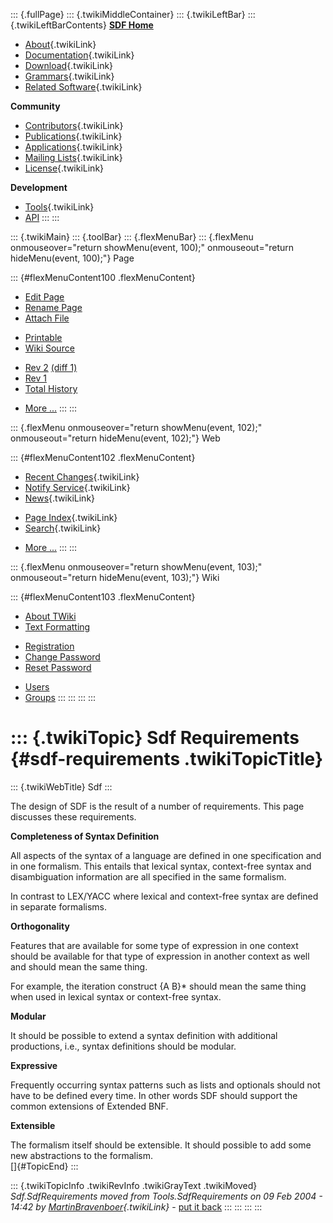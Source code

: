 ::: {.fullPage}
::: {.twikiMiddleContainer}
::: {.twikiLeftBar}
::: {.twikiLeftBarContents}
**[SDF Home](http://www.syntax-definition.org)**

-   [About](SdfLanguage){.twikiLink}
-   [Documentation](SdfDocumentation){.twikiLink}
-   [Download](SdfSoftware){.twikiLink}
-   [Grammars](SdfGrammars){.twikiLink}
-   [Related Software](SdfRelatedSoftware){.twikiLink}

**Community**

-   [Contributors](SdfDevelopment){.twikiLink}
-   [Publications](SdfPublications){.twikiLink}
-   [Applications](SdfApplications){.twikiLink}
-   [Mailing Lists](MailingList){.twikiLink}
-   [License](BSDLicense){.twikiLink}

**Development**

-   [Tools](DevelopmentTools){.twikiLink}
-   [API](http://homepages.cwi.nl/~daybuild/daily-docs)
:::
:::

::: {.twikiMain}
::: {.toolBar}
::: {.flexMenuBar}
::: {.flexMenu onmouseover="return showMenu(event, 100);" onmouseout="return hideMenu(event, 100);"}
Page

::: {#flexMenuContent100 .flexMenuContent}
-   [Edit
    Page](http://www.program-transformation.org/edit/Sdf/SdfRequirements?t=1536826616)
-   [Rename
    Page](http://www.program-transformation.org/rename/Sdf/SdfRequirements)
-   [Attach
    File](http://www.program-transformation.org/attach/Sdf/SdfRequirements)

<!-- -->

-   [Printable](http://www.program-transformation.org/view/Sdf/SdfRequirements?skin=print.pattern)
-   [Wiki
    Source](http://www.program-transformation.org/view/Sdf/SdfRequirements?skin=text&raw=on&contenttype=text/plain)

<!-- -->

-   [Rev
    2](http://www.program-transformation.org/view/Sdf/SdfRequirements?rev=1.2)
    [(diff 1)](http://www.program-transformation.org/rdiff/Sdf/SdfRequirements?rev1=1.2&rev2=1.1)
-   [Rev
    1](http://www.program-transformation.org/view/Sdf/SdfRequirements?rev=1.1)
-   [Total
    History](http://www.program-transformation.org/rdiff/Sdf/SdfRequirements)

<!-- -->

-   [More
    \...](http://www.program-transformation.org/oops/Sdf/SdfRequirements?template=oopsmore&param1=1.2&param2=1.2)
:::
:::

::: {.flexMenu onmouseover="return showMenu(event, 102);" onmouseout="return hideMenu(event, 102);"}
Web

::: {#flexMenuContent102 .flexMenuContent}
-   [Recent Changes](WebChanges){.twikiLink}
-   [Notify Service](WebNotify){.twikiLink}
-   [News](WebNews){.twikiLink}

<!-- -->

-   [Page Index](WebIndex){.twikiLink}
-   [Search](WebSearch){.twikiLink}

<!-- -->

-   [More
    \...](http://www.program-transformation.org/oops/Sdf/SdfRequirements?template=oopsmore&param1=1.2&param2=1.2)
:::
:::

::: {.flexMenu onmouseover="return showMenu(event, 103);" onmouseout="return hideMenu(event, 103);"}
Wiki

::: {#flexMenuContent103 .flexMenuContent}
-   [About
    TWiki](http://www.program-transformation.org/view/TWiki/WebHome)
-   [Text
    Formatting](http://www.program-transformation.org/view/TWiki/TextFormattingRules)

<!-- -->

-   [Registration](http://www.program-transformation.org/view/TWiki/TWikiRegistration)
-   [Change
    Password](http://www.program-transformation.org/view/TWiki/ChangePassword)
-   [Reset
    Password](http://www.program-transformation.org/view/TWiki/ResetPassword)

<!-- -->

-   [Users](http://www.program-transformation.org/view/Main/TWikiUsers)
-   [Groups](http://www.program-transformation.org/view/Main/TWikiGroups)
:::
:::
:::
:::

::: {.twikiTopic}
Sdf Requirements {#sdf-requirements .twikiTopicTitle}
================

::: {.twikiWebTitle}
Sdf
:::

The design of SDF is the result of a number of requirements. This page
discusses these requirements.

**Completeness of Syntax Definition**

All aspects of the syntax of a language are defined in one specification
and in one formalism. This entails that lexical syntax, context-free
syntax and disambiguation information are all specified in the same
formalism.

In contrast to LEX/YACC where lexical and context-free syntax are
defined in separate formalisms.

**Orthogonality**

Features that are available for some type of expression in one context
should be available for that type of expression in another context as
well and should mean the same thing.

For example, the iteration construct {A B}\* should mean the same thing
when used in lexical syntax or context-free syntax.

**Modular**

It should be possible to extend a syntax definition with additional
productions, i.e., syntax definitions should be modular.

**Expressive**

Frequently occurring syntax patterns such as lists and optionals should
not have to be defined every time. In other words SDF should support the
common extensions of Extended BNF.

**Extensible**

The formalism itself should be extensible. It should possible to add
some new abstractions to the formalism.\
[]{#TopicEnd}
:::

::: {.twikiTopicInfo .twikiRevInfo .twikiGrayText .twikiMoved}
*Sdf.SdfRequirements moved from Tools.SdfRequirements on 09 Feb 2004 -
14:42 by [MartinBravenboer](../Main/MartinBravenboer){.twikiLink}* -
[put it
back](http://www.program-transformation.org/rename/Sdf/SdfRequirements?newweb=Tools&newtopic=SdfRequirements&confirm=on "Click to move topic back to previous location, with option to change references.")
:::
:::
:::
:::
